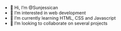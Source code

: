 - 👋 Hi, I’m @Sunjessican
- 👀 I’m interested in web development
- 🌱 I’m currently learning HTML, CSS and Javascript
- 💞️ I’m looking to collaborate on several projects


<!---
Sunjessican/Sunjessican is a ✨ special ✨ repository because its `README.md` (this file) appears on your GitHub profile.
You can click the Preview link to take a look at your changes.
--->
